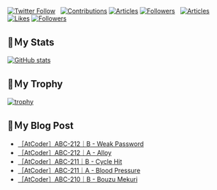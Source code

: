 [![Twitter Follow](https://img.shields.io/twitter/follow/hyperdb?label=twitter&logo=twitter&style=plastic)](https://twitter.com/hyperdb)
&nbsp;
[![Contributions](https://badgen.org/img/qiita/hyperdb/contributions?style=plastic)](https://qiita.com/hyperdb)
[![Articles](https://badgen.org/img/qiita/hyperdb/articles?style=plastic)](https://qiita.com/hyperdb)
[![Followers](https://badgen.org/img/qiita/hyperdb/followers?style=plastic)](https://qiita.com/hyperdb)
&nbsp;
[![Articles](https://badgen.org/img/zenn/hyperdb/articles)](https://zenn.dev/hyperdb)
[![Likes](https://badgen.org/img/zenn/hyperdb/likes?style=plastic)](https://zenn.dev/hyperdb)
[![Followers](https://badgen.org/img/zenn/hyperdb/followers?style=plastic)](https://zenn.dev/hyperdb)

## 🔖Ｍy Stats

[![GitHub stats](https://github-readme-stats-eight-theta.vercel.app/api?username=hyperdb&theme=radical&count_private=true&show_icons=true)](https://github.com/anuraghazra/github-readme-stats)

## 🔖Ｍy Trophy

[![trophy](https://github-profile-trophy.vercel.app/?username=hyperdb&theme=onedark)](https://github.com/ryo-ma/github-profile-trophy)

## 🔖Ｍy Blog Post

<!-- BLOG-POST-LIST:START -->
- [［AtCoder］ABC-212｜B - Weak Password](https://zenn.dev/hyperdb/articles/543865c00cea22)
- [［AtCoder］ABC-212｜A - Alloy](https://zenn.dev/hyperdb/articles/48a034b929c2fd)
- [［AtCoder］ABC-211｜B - Cycle Hit](https://zenn.dev/hyperdb/articles/c0c88dc697bc4d)
- [［AtCoder］ABC-211｜A - Blood Pressure](https://zenn.dev/hyperdb/articles/2fe473f11b5ef8)
- [［AtCoder］ABC-210｜B - Bouzu Mekuri](https://zenn.dev/hyperdb/articles/7862e5c558d281)
<!-- BLOG-POST-LIST:END -->
